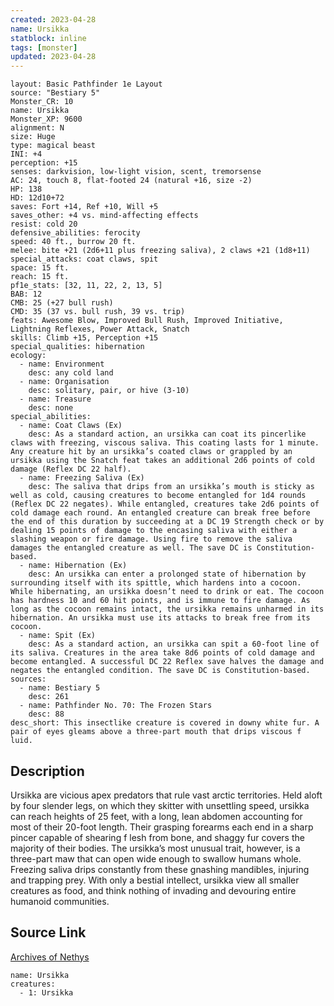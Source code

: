 ```yaml
---
created: 2023-04-28
name: Ursikka
statblock: inline
tags: [monster]
updated: 2023-04-28
---
```

```statblock
layout: Basic Pathfinder 1e Layout
source: "Bestiary 5"
Monster_CR: 10
name: Ursikka
Monster_XP: 9600
alignment: N
size: Huge
type: magical beast
INI: +4
perception: +15
senses: darkvision, low-light vision, scent, tremorsense
AC: 24, touch 8, flat-footed 24 (natural +16, size -2)
HP: 138
HD: 12d10+72
saves: Fort +14, Ref +10, Will +5
saves_other: +4 vs. mind-affecting effects
resist: cold 20
defensive_abilities: ferocity
speed: 40 ft., burrow 20 ft.
melee: bite +21 (2d6+11 plus freezing saliva), 2 claws +21 (1d8+11)
special_attacks: coat claws, spit
space: 15 ft.
reach: 15 ft.
pf1e_stats: [32, 11, 22, 2, 13, 5]
BAB: 12
CMB: 25 (+27 bull rush)
CMD: 35 (37 vs. bull rush, 39 vs. trip)
feats: Awesome Blow, Improved Bull Rush, Improved Initiative, Lightning Reflexes, Power Attack, Snatch
skills: Climb +15, Perception +15
special_qualities: hibernation
ecology:
  - name: Environment
    desc: any cold land
  - name: Organisation
    desc: solitary, pair, or hive (3-10)
  - name: Treasure
    desc: none
special_abilities:
  - name: Coat Claws (Ex)
    desc: As a standard action, an ursikka can coat its pincerlike claws with freezing, viscous saliva. This coating lasts for 1 minute. Any creature hit by an ursikka’s coated claws or grappled by an ursikka using the Snatch feat takes an additional 2d6 points of cold damage (Reflex DC 22 half).
  - name: Freezing Saliva (Ex)
    desc: The saliva that drips from an ursikka’s mouth is sticky as well as cold, causing creatures to become entangled for 1d4 rounds (Reflex DC 22 negates). While entangled, creatures take 2d6 points of cold damage each round. An entangled creature can break free before the end of this duration by succeeding at a DC 19 Strength check or by dealing 15 points of damage to the encasing saliva with either a slashing weapon or fire damage. Using fire to remove the saliva damages the entangled creature as well. The save DC is Constitution-based.
  - name: Hibernation (Ex)
    desc: An ursikka can enter a prolonged state of hibernation by surrounding itself with its spittle, which hardens into a cocoon. While hibernating, an ursikka doesn’t need to drink or eat. The cocoon has hardness 10 and 60 hit points, and is immune to fire damage. As long as the cocoon remains intact, the ursikka remains unharmed in its hibernation. An ursikka must use its attacks to break free from its cocoon.
  - name: Spit (Ex)
    desc: As a standard action, an ursikka can spit a 60-foot line of its saliva. Creatures in the area take 8d6 points of cold damage and become entangled. A successful DC 22 Reflex save halves the damage and negates the entangled condition. The save DC is Constitution-based.
sources:
  - name: Bestiary 5
    desc: 261
  - name: Pathfinder No. 70: The Frozen Stars
    desc: 88
desc_short: This insectlike creature is covered in downy white fur. A pair of eyes gleams above a three-part mouth that drips viscous f luid.
```
## Description
Ursikka are vicious apex predators that rule vast arctic territories. Held aloft by four slender legs, on which they skitter with unsettling speed, ursikka can reach heights of 25 feet, with a long, lean abdomen accounting for most of their 20-foot length. Their grasping forearms each end in a sharp pincer capable of shearing f lesh from bone, and shaggy fur covers the majority of their bodies. The ursikka’s most unusual trait, however, is a three-part maw that can open wide enough to swallow humans whole. Freezing saliva drips constantly from these gnashing mandibles, injuring and trapping prey. With only a bestial intellect, ursikka view all smaller creatures as food, and think nothing of invading and devouring entire humanoid communities.
## Source Link
[Archives of Nethys](https://aonprd.com/MonsterDisplay.aspx?ItemName=Ursikka)
```encounter-table
name: Ursikka
creatures:
  - 1: Ursikka
```
